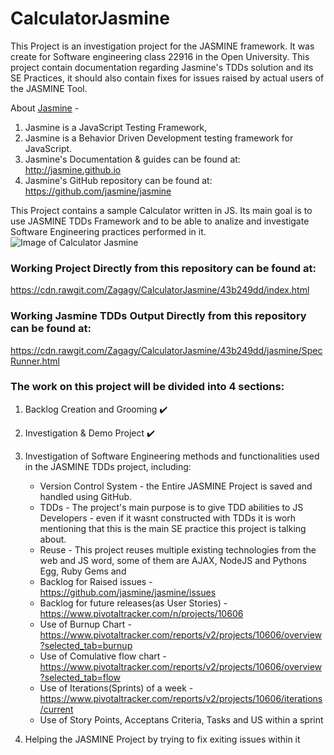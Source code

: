 # CalculatorJasmine
This Project is an investigation project for the JASMINE framework.
It was create for Software engineering class 22916 in the Open University.
This project contain documentation regarding Jasmine's TDDs solution and its SE Practices, it should also contain fixes for issues raised by actual users of the JASMINE Tool.

About [Jasmine](https://github.com/jasmine/jasmine) - 
1. Jasmine is a JavaScript Testing Framework,
2. Jasmine is a Behavior Driven Development testing framework for JavaScript.
3. Jasmine's Documentation & guides can be found at: http://jasmine.github.io
4. Jasmine's GitHub repository can be found at: https://github.com/jasmine/jasmine


This Project contains a sample Calculator written in JS.
Its main goal is to use JASMINE TDDs Framework and to be able to analize and investigate Software Engineering practices performed in it.
![Image of Calculator Jasmine](https://image.ibb.co/gPnDFk/logo.png)

### Working Project Directly from this repository can be found at:
https://cdn.rawgit.com/Zagagy/CalculatorJasmine/43b249dd/index.html

### Working Jasmine TDDs Output Directly from this repository can be found at:
https://cdn.rawgit.com/Zagagy/CalculatorJasmine/43b249dd/jasmine/SpecRunner.html


### The work on this project will be divided into 4 sections:
1. Backlog Creation and Grooming :heavy_check_mark:
2. Investigation & Demo Project :heavy_check_mark:
3. Investigation of Software Engineering methods and functionalities used in the JASMINE TDDs project, including:
    * Version Control System - the Entire JASMINE Project is saved and handled using GitHub.
    * TDDs - The project's main purpose is to give TDD abilities to JS Developers - even if it wasnt constructed with TDDs it is worh mentioning that this is the main SE practice this project is talking about.
    * Reuse - This project reuses multiple existing technologies from the web and JS word, some of them are AJAX, NodeJS and Pythons Egg, Ruby Gems and 
    * Backlog for Raised issues - https://github.com/jasmine/jasmine/issues
    * Backlog for future releases(as User Stories) - https://www.pivotaltracker.com/n/projects/10606
    * Use of Burnup Chart - https://www.pivotaltracker.com/reports/v2/projects/10606/overview?selected_tab=burnup
    * Use of Comulative flow chart - https://www.pivotaltracker.com/reports/v2/projects/10606/overview?selected_tab=flow
    * Use of Iterations(Sprints) of a week - https://www.pivotaltracker.com/reports/v2/projects/10606/iterations/current
    * Use of Story Points, Acceptans Criteria, Tasks and US within a sprint
  
4. Helping the JASMINE Project by trying to fix exiting issues within it



